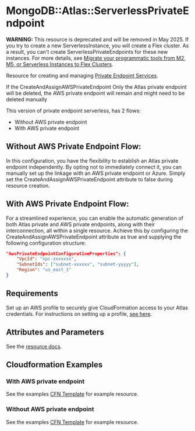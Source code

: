 # MongoDB::Atlas::ServerlessPrivateEndpoint

**WARNING:** This resource is deprecated and will be removed in May 2025. If you try to create a new ServerlessInstance, you will create a Flex cluster. As a result, you can't create ServerlessPrivateEndpoints for these new instances. For more details, see [Migrate your programmatic tools from M2, M5, or Serverless Instances to Flex Clusters](https://www.mongodb.com/docs/atlas/flex-migration/).

Resource for creating and managing [Private Endpoint Services](https://www.mongodb.com/docs/atlas/reference/api-resources-spec/v2/#tag/Serverless-Private-Endpoints).

If the CreateAndAssignAWSPrivateEndpoint Only the Atlas private endpoint will be deleted, the AWS private endpoint will remain and might need to be deleted manually

This version of private endpoint serverless, has 2 flows:
- Without AWS private endpoint
- With AWS private endpoint

## Without AWS Private Endpoint Flow:
In this configuration, you have the flexibility to establish an Atlas private endpoint independently. 
By opting not to immediately connect it, you can manually set up the linkage with an AWS private endpoint or Azure.
Simply set the CreateAndAssignAWSPrivateEndpoint attribute to false during resource creation.

## With AWS Private Endpoint Flow:
For a streamlined experience, you can enable the automatic generation of both Atlas private and AWS private endpoints,
along with their interconnection, all within a single resource.
Achieve this by configuring the CreateAndAssignAWSPrivateEndpoint attribute as true and supplying the following configuration structure:

``` json
"AwsPrivateEndpointConfigurationProperties": {
    "VpcId": "vpc-zxxxxxx",
    "SubnetIds": ["subnet-xxxxxx", "subnet-yyyyy"],
    "Region": "us_east_1"
}
```

## Requirements

Set up an AWS profile to securely give CloudFormation access to your Atlas credentials.
For instructions on setting up a profile, [see here](/README.md#mongodb-atlas-api-keys-credential-management).

## Attributes and Parameters

See the [resource docs](docs/README.md).

## Cloudformation Examples

### With AWS private endpoint
See the examples [CFN Template](/examples/serverless-private-endpoint/serverless-private-endpoint-with-aws-private-endpoint.json) for example resource.

### Without AWS private endpoint
See the examples [CFN Template](/examples/serverless-private-endpoint/serverless-private-endpoint-without-aws-private-endpoint.json) for example resource.
